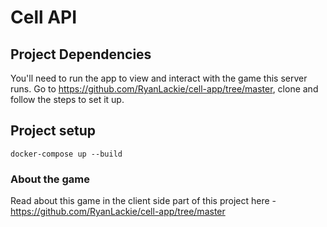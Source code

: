 # Cell API

## Project Dependencies
You'll need to run the app to view and interact with the game this server runs.
Go to https://github.com/RyanLackie/cell-app/tree/master, clone and follow the steps to set it up.

## Project setup
```
docker-compose up --build
```

### About the game
Read about this game in the client side part of this project here - https://github.com/RyanLackie/cell-app/tree/master
